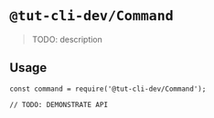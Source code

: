 # `@tut-cli-dev/Command`

> TODO: description

## Usage

```
const command = require('@tut-cli-dev/Command');

// TODO: DEMONSTRATE API
```
